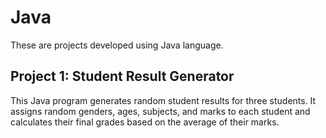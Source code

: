 # Java
These are projects developed using Java language.
## Project 1: Student Result Generator
This Java program generates random student results for three students. It assigns random genders, ages, subjects, and marks to each student and calculates their final grades based on the average of their marks.
